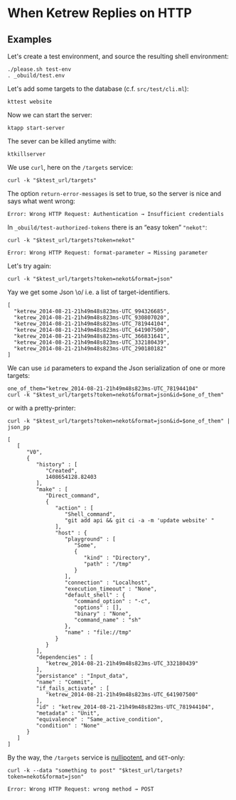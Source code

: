 When Ketrew Replies on HTTP
===========================


Examples
--------

Let's create a test environment, and source the resulting shell environment:

    ./please.sh test-env
    . _obuild/test.env

Let's add some targets to the database (c.f. `src/test/cli.ml`):

    kttest website

Now we can start the server:

    ktapp start-server

The sever can be killed anytime with:

    ktkillserver

We use `curl`, here on the `/targets` service:

    curl -k "$ktest_url/targets"

The option `return-error-messages` is set to true, so the server is nice and
says what went wrong:

```badresult
Error: Wrong HTTP Request: Authentication → Insufficient credentials
```

In `_obuild/test-authorized-tokens` there is an “easy token” `"nekot"`:

    curl -k "$ktest_url/targets?token=nekot"

```badresult
Error: Wrong HTTP Request: format-parameter → Missing parameter
```

Let's try again:

    curl -k "$ktest_url/targets?token=nekot&format=json"

Yay we get some Json \o/ i.e. a list of target-identifiers.

```goodresult
[
  "ketrew_2014-08-21-21h49m48s823ms-UTC_994326685",
  "ketrew_2014-08-21-21h49m48s823ms-UTC_930807020",
  "ketrew_2014-08-21-21h49m48s823ms-UTC_781944104",
  "ketrew_2014-08-21-21h49m48s823ms-UTC_641907500",
  "ketrew_2014-08-21-21h49m48s823ms-UTC_366831641",
  "ketrew_2014-08-21-21h49m48s823ms-UTC_332180439",
  "ketrew_2014-08-21-21h49m48s823ms-UTC_290180182"
]
```

We can use `id` parameters to expand the Json serialization of one or more
targets:

    one_of_them="ketrew_2014-08-21-21h49m48s823ms-UTC_781944104"
    curl -k "$ktest_url/targets?token=nekot&format=json&id=$one_of_them"

or with a pretty-printer:

    curl -k "$ktest_url/targets?token=nekot&format=json&id=$one_of_them" | json_pp

```goodresult
[
   [
      "V0",
      {
         "history" : [
            "Created",
            1408654128.82403
         ],
         "make" : [
            "Direct_command",
            {
               "action" : [
                  "Shell_command",
                  "git add api && git ci -a -m 'update website' "
               ],
               "host" : {
                  "playground" : [
                     "Some",
                     {
                        "kind" : "Directory",
                        "path" : "/tmp"
                     }
                  ],
                  "connection" : "Localhost",
                  "execution_timeout" : "None",
                  "default_shell" : {
                     "command_option" : "-c",
                     "options" : [],
                     "binary" : "None",
                     "command_name" : "sh"
                  },
                  "name" : "file://tmp"
               }
            }
         ],
         "dependencies" : [
            "ketrew_2014-08-21-21h49m48s823ms-UTC_332180439"
         ],
         "persistance" : "Input_data",
         "name" : "Commit",
         "if_fails_activate" : [
            "ketrew_2014-08-21-21h49m48s823ms-UTC_641907500"
         ],
         "id" : "ketrew_2014-08-21-21h49m48s823ms-UTC_781944104",
         "metadata" : "Unit",
         "equivalence" : "Same_active_condition",
         "condition" : "None"
      }
   ]
]
```

By the way, the `/targets` service is
[nullipotent](http://en.wiktionary.org/wiki/nullipotent), and `GET`-only:

    curl -k --data "something to post" "$ktest_url/targets?token=nekot&format=json"

```badresult
Error: Wrong HTTP Request: wrong method → POST
```



<!--
" Vim stuff:

let $ktest_url="https://localhost:8443"
nmap <leader>I 0mki:read !<esc><leader>x`k07x
nmap <leader>E Ilet $<esc>V<leader>xu

-->
